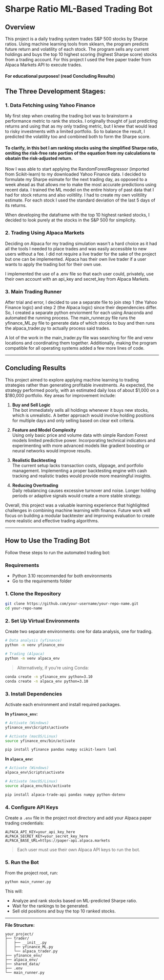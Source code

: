 # Sharpe Ratio ML-Based Trading Bot

## Overview

This project is a daily trading system trades S&P 500 stocks by Sharpe ratios. Using machine learning tools from sklearn, the program predicts future return and volatility of each stock. The program sells any current holdings and buys the top 10 highest scoring (highest Sharpe score) stocks from a trading account. For this project I used the free paper trader from Alpaca Markets API to execute trades.

#### For educational purposes! (read Concluding Results)

## The Three Development Stages:
### 1. Data Fetching using Yahoo Finance
My first step when creating the trading bot was to brainstorm a performance metric to rank the stocks. I originally thought of just predicting returns and using that as my only trading metric, but I knew that would lead to risky investments with a limited portfolio. So to balance the result, I predicted the volatility too and combined both to form the Sharpe score.

#### To clarify, in this bot I am ranking stocks using the simplified Sharpe ratio, omiting the risk-free rate portion of the equation from my calculations to obatain the risk-adjusted return.

Now I was able to start applying the RandomForestRegressor (imported from Scikit-learn) to my downloaded Yahoo Finance data. I decided to formulate my Sharpe esimate for the next trading day, as opposed to a week ahead as that allows me to make the most accurate predictions using recent data. I trained the ML model on the entire history of past data that I had for stock returns and also volitility. I had to create my own volitility estimate. For each stock I used the standard deviation of the last 5 days of its returns. 

When developing the dataframe with the top 10 highest ranked stocks, I decided to look purely at the stocks in the S&P 500 for simplicity. 

### 2. Trading Using Alpaca Markets

Deciding on Alpaca for my trading simulation wasn't a hard choice as it had all the tools I needed to place trades and was easily accessible to new users without a fee. I did not require a live trader for the sake of the project but one can be implemented. Alpaca has their own live trader if a user wants to apply the trading bot for their own use.

I implemented the use of a .env file so that each user could, privately, use their own account with an api_key and secret_key from Alpaca Markets.

### 3. Main Trading Runner

After trial and error, I decided to use a separate file to join step 1 (the Yahoo Finance logic) and step 2 (the Alpaca logic) since their dependencies differ. So, I created a separate python enviorment for each using Anaconda and automated the running process. The main_runner.py file runs the yfinance_ML.py file to generate data of which stocks to buy and then runs the alpaca_trader.py to actually process said trades. 

A lot of the work in the main_trader.py file was searching for file and venv locations and coordinating them together. Additionally, making the program compatible for all operating systems added a few more lines of code.

---

## Concluding Results

This project aimed to explore applying machine learning to trading strategies rather than generating profitable investments. As expected, the strategy performed poorly, with an estimated daily loss of about $1,000 on a $180,000 portfolio. Key areas for improvement include:

1. **Buy and Sell Logic**  
   The bot immediately sells all holdings whenever it buys new stocks, which is unrealistic. A better approach would involve holding positions for multiple days and only selling based on clear exit criteria.

2. **Feature and Model Complexity**  
   Using only basic price and volume data with simple Random Forest models limited predictive power. Incorporating technical indicators and experimenting with more advanced models like gradient boosting or neural networks would improve results.

3. **Realistic Backtesting**  
   The current setup lacks transaction costs, slippage, and portfolio management. Implementing a proper backtesting engine with cash tracking and realistic trades would provide more meaningful insights.

4. **Reducing Overtrading**  
   Daily rebalancing causes excessive turnover and noise. Longer holding periods or adaptive signals would create a more stable strategy.

Overall, this project was a valuable learning experience that highlighted challenges in combining machine learning with finance. Future work will focus on building a modular backtester and improving evaluation to create more realistic and effective trading algorithms.

---

## How to Use the Trading Bot

Follow these steps to run the automated trading bot:

### Requirements

- Python 3.10 recommended for both environments
- Go to the requirements folder

### 1. Clone the Repository

```bash
git clone https://github.com/your-username/your-repo-name.git
cd your-repo-name
```

### 2. Set Up Virtual Environments

Create two separate environments: one for data analysis, one for trading.

```bash
# Data analysis (yfinance)
python -m venv yfinance_env

# Trading (Alpaca)
python -m venv alpaca_env
```

> Alternatively, if you’re using Conda:
```bash
conda create -n yfinance_env python=3.10
conda create -n alpaca_env python=3.10
```

### 3. Install Dependencies

Activate each environment and install required packages.

**In `yfinance_env`:**

```bash
# Activate (Windows)
yfinance_env\Scripts\activate

# Activate (macOS/Linux)
source yfinance_env/bin/activate

pip install yfinance pandas numpy scikit-learn lxml
```

**In `alpaca_env`:**

```bash
# Activate (Windows)
alpaca_env\Scripts\activate

# Activate (macOS/Linux)
source alpaca_env/bin/activate

pip install alpaca-trade-api pandas numpy python-dotenv
```

### 4. Configure API Keys

Create a `.env` file in the project root directory and add your Alpaca paper trading credentials:

```env
ALPACA_API_KEY=your_api_key_here
ALPACA_SECRET_KEY=your_secret_key_here
ALPACA_BASE_URL=https://paper-api.alpaca.markets
```

> Each user must use their own Alpaca API keys to run the bot.

### 5. Run the Bot

From the project root, run:

```bash
python main_runner.py
```

This will:

- Analyze and rank stocks based on ML-predicted Sharpe ratio.
- Wait for the rankings to be generated.
- Sell old positions and buy the top 10 ranked stocks.

---

**File Structure:**

```
your_project/
├── trader/
│   ├── __init__.py
│   ├── yfinance_ML.py
│   └── alpaca_trader.py
├── yfinance_env/
├── alpaca_env/
├── shared_data/
├── .env
└── main_runner.py
```
